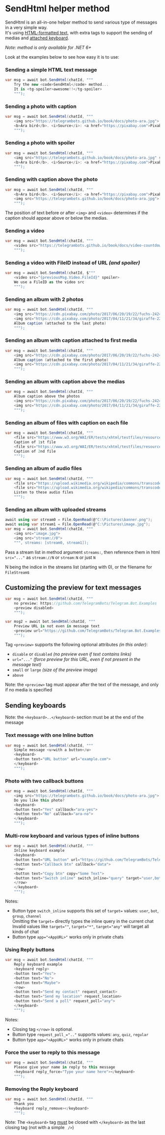 ﻿# SendHtml helper method

SendHtml is an all-in-one helper method to send various type of messages in a very simple way.  
It's using [HTML-formatted text](https://core.telegram.org/bots/api#html-style), with extra tags to support the sending of medias and [attached keyboard](#sending-keyboards).

_Note: method is only available for .NET 6+_

Look at the examples below to see how easy it is to use:

### Sending a simple HTML text message
```csharp
var msg = await bot.SendHtml(chatId, """
    Try the new <code>SendHtml</code> method...
    It is <tg-spoiler>awesome!!</tg-spoiler>
    """);
```

### Sending a photo with caption
```csharp
var msg = await bot.SendHtml(chatId, """
    <img src="https://telegrambots.github.io/book/docs/photo-ara.jpg">
    <b>Ara bird</b>. <i>Source</i>: <a href="https://pixabay.com">Pixabay</a>
    """);
```

### Sending a photo with spoiler
```csharp
var msg = await bot.SendHtml(chatId, """
    <img src="https://telegrambots.github.io/book/docs/photo-ara.jpg" spoiler>
    <b>Ara bird</b>. <i>Source</i>: <a href="https://pixabay.com">Pixabay</a>
    """);
```

### Sending with caption above the photo
```csharp
var msg = await bot.SendHtml(chatId, """
    <b>Ara bird</b>. <i>Source</i>: <a href="https://pixabay.com">Pixabay</a>
    <img src="https://telegrambots.github.io/book/docs/photo-ara.jpg">
    """);
```

The position of text before or after `<img>` and `<video>` determines if the caption should appear above or below the medias.

### Sending a video
```csharp
var msg = await bot.SendHtml(chatId, """
    <video src="https://telegrambots.github.io/book/docs/video-countdown.mp4">
    """);
```

### Sending a video with FileID instead of URL _(and spoiler)_
```csharp
var msg = await bot.SendHtml(chatId, $"""
    <video src="{previousMsg.Video.FileId}" spoiler>
    We use a FileID as the video src
    """);
```

### Sending an album with 2 photos
```csharp
var msg = await bot.SendHtml(chatId, """
    <img src="https://cdn.pixabay.com/photo/2017/06/20/19/22/fuchs-2424369_640.jpg">
    <img src="https://cdn.pixabay.com/photo/2017/04/11/21/34/giraffe-2222908_640.jpg">
    Album caption (attached to the last photo)
    """);
```

### Sending an album with caption attached to first media
```csharp
var msg = await bot.SendHtml(chatId, """
    <img src="https://cdn.pixabay.com/photo/2017/06/20/19/22/fuchs-2424369_640.jpg">
    Album caption (attached to the first photo)
    <img src="https://cdn.pixabay.com/photo/2017/04/11/21/34/giraffe-2222908_640.jpg">
    """);
```

### Sending an album with caption above the medias
```csharp
var msg = await bot.SendHtml(chatId, """
    Album caption above the photos
    <img src="https://cdn.pixabay.com/photo/2017/06/20/19/22/fuchs-2424369_640.jpg">
    <img src="https://cdn.pixabay.com/photo/2017/04/11/21/34/giraffe-2222908_640.jpg">
    """);
```

### Sending an album of files with caption on each file
```csharp
var msg = await bot.SendHtml(chatId, """
    <file src="https://www.w3.org/WAI/ER/tests/xhtml/testfiles/resources/pdf/dummy.pdf">
    Caption of 1st file
    <file src="https://www.w3.org/WAI/ER/tests/xhtml/testfiles/resources/pdf/dummy.pdf">
    Caption of 2nd file
    """);
```

### Sending an album of audio files
```csharp
var msg = await bot.SendHtml(chatId, """
    <file src="https://upload.wikimedia.org/wikipedia/commons/transcoded/b/bb/Test_ogg_mp3_48kbps.wav/Test_ogg_mp3_48kbps.wav.mp3">
    <file src="https://upload.wikimedia.org/wikipedia/commons/transcoded/b/bb/Test_ogg_mp3_48kbps.wav/Test_ogg_mp3_48kbps.wav.mp3">
    Listen to these audio files
    """);
```

### Sending an album with uploaded streams
```csharp
await using var stream0 = File.OpenRead(@"C:\Pictures\banner.png");
await using var stream1 = File.OpenRead(@"C:\Pictures\image.jpg");
var msg = await bot.SendHtml(chatId, """
    <img src="image.jpg">
    <img src="stream://0">
    """, streams: [stream0, stream1]);
```

Pass a stream list in method argument `streams:`, then reference them in html `src="..."` as `stream://N` or `stream:N` or just `N`

N being the indice in the streams list (starting with 0), or the filename for `FileStream`s

## Customizing the preview for text messages
```csharp
var msg = await bot.SendHtml(chatId, """
    no preview: https://github.com/TelegramBots/Telegram.Bot.Examples
    <preview disabled>
    """);

var msg2 = await bot.SendHtml(chatId, """
    Preview URL is not even in message text
    <preview url="https://github.com/TelegramBots/Telegram.Bot.Examples" small above>
    """);
```
Tag `<preview>` supports the following optional attributes _(in this order)_:
- `disable` or `disabled` _(no preview even if text contains links)_
- `url="..."` _(force preview for this URL, even if not present in the message text)_
- `small` or `large` _(size of the preview image)_
- `above`

Note: the `<preview>` tag must appear after the text of the message, and only if no media is specified

## Sending keyboards

Note: the `<keyboard>..</keyboard>` section must be at the end of the message

### Text message with one Inline button
```csharp
var msg = await bot.SendHtml(chatId, """
    Simple message <u>with a button</u>
    <keyboard>
    <button text="URL button" url="example.com">
    </keyboard>
    """);
```

### Photo with two callback buttons
```csharp
var msg = await bot.SendHtml(chatId, """
    <img src="https://telegrambots.github.io/book/docs/photo-ara.jpg">
    Do you like this photo?
    <keyboard>
    <button text="Yes" callback="ara-yes">
    <button text="No" callback="ara-no">
    </keyboard>
    """);
```

### Multi-row keyboard and various types of inline buttons
```csharp
var msg = await bot.SendHtml(chatId, """
    Inline keyboard example
    <keyboard>
    <button text="URL button" url="https://github.com/TelegramBots/Telegram.Bot">
    <button text="Callback btn" callback="data">
    <row>
    <button text="Copy btn" copy="Some Text">
    <button text="Switch inline" switch_inline="query" target="user,bot">
    </row>
    </keyboard>
    """);
```
Notes:
- Button type `switch_inline` supports this set of `target=` values: `user`, `bot`, `group`, `channel`  
  Omitting the `target=` directly types the inline query in the current chat  
  Invalid values like `target=""`, `target="*"`, `target="any"` will target all kinds of chat
- Button type `app="<AppURL>"` works only in private chats

### Using Reply buttons
```csharp
var msg = await bot.SendHtml(chatId, """
    Reply keyboard example
    <keyboard reply>
    <button text="Yes">
    <button text="No">
    <button text="Maybe">
    <row>
    <button text="Send my contact" request_contact>
    <button text="Send my location" request_location>
    <button text="Send a poll" request_poll="any">
    </keyboard>
    """);
```

Notes:
- Closing tag `</row>` is optional.
- Button type `request_poll_=".."` supports values: `any`, `quiz`, `regular`
- Button type `app="<AppURL>"` works only in private chats

### Force the user to reply to this message
```csharp
var msg = await bot.SendHtml(chatId, """
    Please give your name in reply to this message
    <keyboard reply_force="Type your name here"></keyboard>
    """);
```

### Removing the Reply keyboard
```csharp
var msg = await bot.SendHtml(chatId, """
    Thank you
    <keyboard reply_remove></keyboard>
    """);
```
Note: The `<keyboard>` tag <u>must</u> be closed with `</keyboard>` as the last closing tag (not with a simple ` />`)